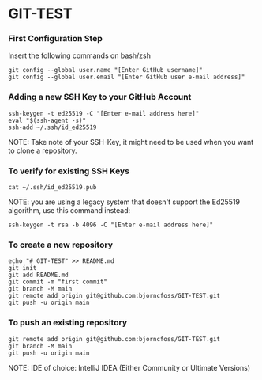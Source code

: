 # GIT-TEST

### First Configuration Step

Insert the following commands on bash/zsh

```shell
git config --global user.name "[Enter GitHub username]"
git config --global user.email "[Enter GitHub user e-mail address]"
```

### Adding a new SSH Key to your GitHub Account
```shell
ssh-keygen -t ed25519 -C "[Enter e-mail address here]"
eval "$(ssh-agent -s)"
ssh-add ~/.ssh/id_ed25519
```
NOTE: Take note of your SSH-Key, it might need to be used when you want to clone a repository.

### To verify for existing SSH Keys
```shell
cat ~/.ssh/id_ed25519.pub
```

NOTE: you are using a legacy system that doesn't support the Ed25519 algorithm, use this command instead:

```shell
ssh-keygen -t rsa -b 4096 -C "[Enter e-mail address here]"
```

### To create a new repository
```shell
echo "# GIT-TEST" >> README.md
git init
git add README.md
git commit -m "first commit"
git branch -M main
git remote add origin git@github.com:bjorncfoss/GIT-TEST.git
git push -u origin main
```

### To push an existing repository
```shell
git remote add origin git@github.com:bjorncfoss/GIT-TEST.git
git branch -M main
git push -u origin main
```

NOTE: IDE of choice: IntelliJ IDEA (Either Community or Ultimate Versions)